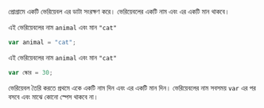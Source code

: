 প্রোগ্রামে একটি ভেরিয়েবল এর ডাটা সংরক্ষণ করে। ভেরিয়েবলের একটি নাম এবং এর একটি মান থাকবে।

এই ভেরিয়েবলের নাম `animal` এবং মান `"cat"`

```javascript
var animal = "cat";
```

এই ভেরিয়েবলের নাম `animal` এবং মান `"cat"`

```javascript
var স্কোর = 30;
```

ভেরিয়েবল তৈরি করতে প্রথমে একে একটি নাম দিন এবং এর একটি মান দিন। ভেরিয়েবলের নাম সবসময় `var` এর পর বসবে এবং মাঝে কোনো স্পেস থাকবে না।